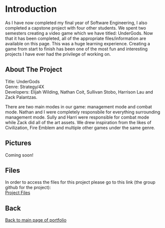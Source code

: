 # Introduction

As I have now completed my final year of Software Engineering, I also completed a capstone project with four other students. We spent two semesters creating a video game which we have titled: UnderGods. Now that it has been completed, all of the appropriate files/information are available on this page. This was a huge learning experience. Creating a game from start to finish has been one of the most fun and interesting projects I have ever had the privilege of working on.

## About The Project

Title: UnderGods  
Genre: Strategy/4X  
Developers: Elijah Wilding, Nathan Coit, Sullivan Stobo, Harrison Lau and Zack Palantzas.  

There are two main modes in our game: management mode and combat mode. Nathan and I were completely responsbile for everything surrounding management mode. Sully and Harri were responsible for combat mode while Zack did all of the art assets. We drew inspiration from the likes of Civilization, Fire Emblem and multiple other games under the same genre. 

## Pictures

Coming soon!

## Files

In order to access the files for this project please go to this link (the group github for the project):  
[Project Files](https://github.com/NathanCoit/4GP6Capstone)

## Back

[Back to main page of portfolio](https://wildingelijah.github.io/)

